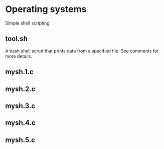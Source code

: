 # Operating systems
Simple shell scripting

## tool.sh
A bash shell script that prints data from a specified file. See comments for more details.

## mysh.1.c

## mysh.2.c

## mysh.3.c

## mysh.4.c

## mysh.5.c
